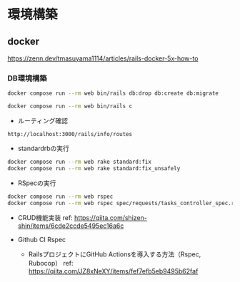 # 環境構築
## docker
https://zenn.dev/tmasuyama1114/articles/rails-docker-5x-how-to

### DB環境構築
```bash
docker compose run --rm web bin/rails db:drop db:create db:migrate
```

```bash
docker compose run --rm web bin/rails c
```

* ルーティング確認
```
http://localhost:3000/rails/info/routes
```

* standardrbの実行
```bash
docker compose run --rm web rake standard:fix
docker compose run --rm web rake standard:fix_unsafely
```

* RSpecの実行
```bash
docker compose run --rm web rspec
docker compose run --rm web rspec spec/requests/tasks_controller_spec.rb
```


* CRUD機能実装
ref: https://qiita.com/shizen-shin/items/6cde2ccde5495ec16a6c

* Github CI Rspec
  * RailsプロジェクトにGitHub Actionsを導入する方法（Rspec, Rubocop）
ref: https://qiita.com/JZ8xNeXY/items/fef7efb5eb9495b62faf
